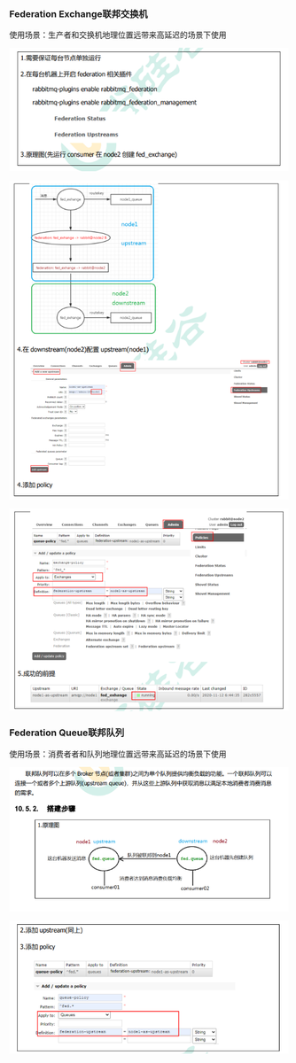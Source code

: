 ### Federation Exchange联邦交换机

使用场景：生产者和交换机地理位置远带来高延迟的场景下使用

![image-20220607162123423](image/image-20220607162123423.png)

![image-20220607162135455](image/image-20220607162135455.png)

![image-20220607162146616](image/image-20220607162146616.png)



### Federation Queue联邦队列

使用场景：消费者者和队列地理位置远带来高延迟的场景下使用



![image-20220607162157572](image/image-20220607162157572.png)

![image-20220607162203798](image/image-20220607162203798.png)